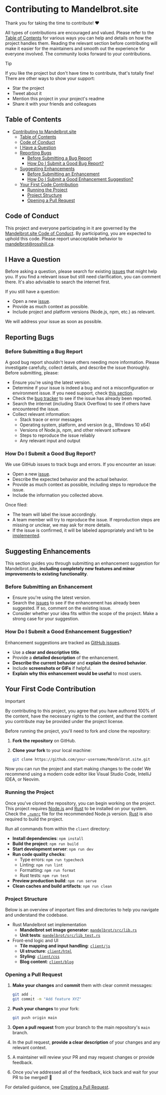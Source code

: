 # Contributing to Mandelbrot.site

Thank you for taking the time to contribute! ❤️

All types of contributions are encouraged and valued. Please refer to the [Table of Contents](#table-of-contents) for various ways you can help and details on how the project handles them. Reading the relevant section before contributing will make it easier for the maintainers and smooth out the experience for everyone involved. The community looks forward to your contributions.

> [!TIP]
> If you like the project but don't have time to contribute, that's totally fine! There are other ways to show your support:
>
> - Star the project
> - Tweet about it
> - Mention this project in your project's readme
> - Share it with your friends and colleagues

## Table of Contents

- [Contributing to Mandelbrot.site](#contributing-to-mandelbrotsite)
  - [Table of Contents](#table-of-contents)
  - [Code of Conduct](#code-of-conduct)
  - [I Have a Question](#i-have-a-question)
  - [Reporting Bugs](#reporting-bugs)
    - [Before Submitting a Bug Report](#before-submitting-a-bug-report)
    - [How Do I Submit a Good Bug Report?](#how-do-i-submit-a-good-bug-report)
  - [Suggesting Enhancements](#suggesting-enhancements)
    - [Before Submitting an Enhancement](#before-submitting-an-enhancement)
    - [How Do I Submit a Good Enhancement Suggestion?](#how-do-i-submit-a-good-enhancement-suggestion)
  - [Your First Code Contribution](#your-first-code-contribution)
    - [Running the Project](#running-the-project)
    - [Project Structure](#project-structure)
    - [Opening a Pull Request](#opening-a-pull-request)

## Code of Conduct

This project and everyone participating in it are governed by the [Mandelbrot.site Code of Conduct](https://github.com/rosslh/Mandelbrot.site/blob/master/CODE_OF_CONDUCT.md). By participating, you are expected to uphold this code. Please report unacceptable behavior to <mandelbrot@rosshill.ca>.

## I Have a Question

Before asking a question, please search for existing [issues](https://github.com/rosslh/Mandelbrot.site/issues) that might help you. If you find a relevant issue but still need clarification, you can comment there. It's also advisable to search the internet first.

If you still have a question:

- Open a new [issue](https://github.com/rosslh/Mandelbrot.site/issues/new).
- Provide as much context as possible.
- Include project and platform versions (Node.js, npm, etc.) as relevant.

We will address your issue as soon as possible.

## Reporting Bugs

### Before Submitting a Bug Report

A good bug report shouldn't leave others needing more information. Please investigate carefully, collect details, and describe the issue thoroughly. Before submitting, please:

- Ensure you're using the latest version.
- Determine if your issue is indeed a bug and not a misconfiguration or environment issue. If you need support, check [this section](#i-have-a-question).
- Check the [bug tracker](https://github.com/rosslh/Mandelbrot.site/issues?q=label%3Abug) to see if the issue has already been reported.
- Search the internet (including Stack Overflow) to see if others have encountered the issue.
- Collect relevant information:
  - Stack trace or error messages
  - Operating system, platform, and version (e.g., Windows 10 x64)
  - Versions of Node.js, npm, and other relevant software
  - Steps to reproduce the issue reliably
  - Any relevant input and output

### How Do I Submit a Good Bug Report?

We use GitHub issues to track bugs and errors. If you encounter an issue:

- Open a new [issue](https://github.com/rosslh/Mandelbrot.site/issues/new).
- Describe the expected behavior and the actual behavior.
- Provide as much context as possible, including steps to reproduce the issue.
- Include the information you collected above.

Once filed:

- The team will label the issue accordingly.
- A team member will try to reproduce the issue. If reproduction steps are missing or unclear, we may ask for more details.
- If the issue is confirmed, it will be labeled appropriately and left to be [implemented](#your-first-code-contribution).

## Suggesting Enhancements

This section guides you through submitting an enhancement suggestion for Mandelbrot.site, **including completely new features and minor improvements to existing functionality**.

### Before Submitting an Enhancement

- Ensure you're using the latest version.
- Search the [issues](https://github.com/rosslh/Mandelbrot.site/issues) to see if the enhancement has already been suggested. If so, comment on the existing issue.
- Consider whether your idea fits within the scope of the project. Make a strong case for your suggestion.

### How Do I Submit a Good Enhancement Suggestion?

Enhancement suggestions are tracked as [GitHub issues](https://github.com/rosslh/Mandelbrot.site/issues).

- Use a **clear and descriptive title**.
- Provide a **detailed description** of the enhancement.
- **Describe the current behavior** and **explain the desired behavior**.
- Include **screenshots or GIFs** if helpful.
- **Explain why this enhancement would be useful** to most users.

## Your First Code Contribution

> [!IMPORTANT]
> By contributing to this project, you agree that you have authored 100% of the content, have the necessary rights to the content, and that the content you contribute may be provided under the project license.

Before running the project, you'll need to fork and clone the repository:

1. **Fork the repository** on GitHub.
2. **Clone your fork** to your local machine:

   ```bash
   git clone https://github.com/your-username/Mandelbrot.site.git
   ```

Now you can run the project and start making changes to the code! We recommend using a modern code editor like Visual Studio Code, IntelliJ IDEA, or Neovim.

### Running the Project

Once you've cloned the repository, you can begin working on the project. This project requires [Node.js](https://nodejs.org/) and [Rust](https://rust-lang.org/) to be installed on your system. Check the [`.nvmrc`](client/.nvmrc) file for the recommended Node.js version. [Rust](https://rust-lang.org/) is also required to build the project.

Run all commands from within the `client` directory:

- **Install dependencies**: `npm install`
- **Build the project**: `npm run build`
- **Start development server**: `npm run dev`
- **Run code quality checks**:
  - Type errors: `npm run typecheck`
  - Linting: `npm run lint`
  - Formatting: `npm run format`
  - Rust tests: `npm run test`
- **Preview production build**: `npm run serve`
- **Clean caches and build artifacts**: `npm run clean`

### Project Structure

Below is an overview of important files and directories to help you navigate and understand the codebase.

- Rust Mandelbrot set implementation
  - **Mandelbrot set image generator**: [`mandelbrot/src/lib.rs`](mandelbrot/src/lib.rs)
  - **Unit tests**: [`mandelbrot/src/lib_test.rs`](mandelbrot/src/lib_test.rs)
- Front-end logic and UI
  - **Tile mapping and input handling**: [`client/js`](client/js)
  - **UI structure**: [`client/html`](client/html)
  - **Styling**: [`client/css`](client/css)
  - **Blog content**: [`client/blog`](client/blog)

### Opening a Pull Request

1. **Make your changes** and **commit** them with clear commit messages:

   ```bash
   git add .
   git commit -m "Add feature XYZ"
   ```

2. **Push your changes** to your fork:

   ```bash
   git push origin main
   ```

3. **Open a pull request** from your branch to the main repository's `main` branch.
4. In the pull request, **provide a clear description** of your changes and any relevant context.
5. A maintainer will review your PR and may request changes or provide feedback.
6. Once you've addressed all of the feedback, kick back and wait for your PR to be merged! 🎉

For detailed guidance, see [Creating a Pull Request](https://docs.github.com/en/pull-requests/collaborating-with-pull-requests/proposing-changes-to-your-work-with-pull-requests/creating-a-pull-request).
